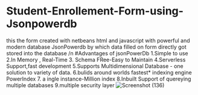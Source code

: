 # Student-Enrollement-Form-using-Jsonpowerdb
this the form created with netbeans html and javascript with powerful and modern database JsonPowerdb by which data filled on form directly got  stored into the database  /n
#Advantages of jsonPowerDb
1.Simple to use
2.In Memory , Real-Time
3. Schema FRee-Easy to Maintain
4.Serverless Support,fast development
5.Supports Multidimensional Database - one solution to variety of data.
6.bulids around worlds fastest* indexing engine PowerIndex
7. a ingle instance-Million index
8.Inbuilt Support of quereying multiple databases
9.multiple security layer
![Screenshot (136)](https://github.com/akrawatak/Student-Enrollement-Form-Jsonpowerdb/assets/110842472/04aed980-6af5-47da-ae27-4f6c1cd43b56)

